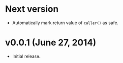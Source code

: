 # Next version

* Automatically mark return value of `caller()` as safe.

# v0.0.1 (June 27, 2014)

* Initial release.
